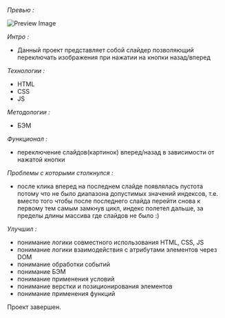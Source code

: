 *Превью :*

![Preview Image]([previewImg.png](https://github.com/KrepostnoyPunk/slider/blob/main/previewImg.png?raw=true))

*Интро :*
- Данный проект представляет собой слайдер позволяющий переключать изображения при нажатии на кнопки назад/вперед

*Технологии :* 
- HTML
- CSS
- JS

*Методологии :* 
- БЭМ

*Функционал :*
- переключение слайдов(картинок) вперед/назад в зависимости от нажатой кнопки

*Проблемы с которыми столкнулся :*
- после клика вперед на последнем слайде появлялась пустота потому что не было диапазона допустимых значений индексов, т.е. вместо того чтобы после последнего слайда перейти снова к первому тем самым замкнув цикл, индекс полетел дальше, за пределы длины массива где слайдов не было :)

*Улучшил :*
- понимание логики совместного использования HTML, CSS, JS
- понимание логики взаимодействия с атрибутами элементов через DOM
- понимание обработки событий
- понимание БЭМ
- понимание применения условий
- понимание верстки и позиционирования элементов
- понимание применения функций

Проект завершен.
